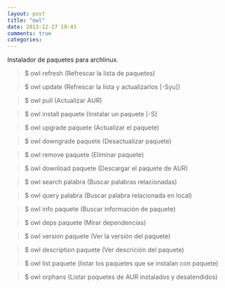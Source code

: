 ```yaml
---
layout: post
title: "owl"
date: 2013-12-27 19:43
comments: true
categories: 
---
```

Instalador de paquetes para archlinux. 

>$ owl refresh  (Refrescar la lista de paquetes)

>$ owl update (Refrescar la lista y actualizarlos [-Syu])

>$ owl pull (Actualizar AUR)

>$ owl install paquete (Instalar un paquete [-S]

>$ owl upgrade paquete (Actualizar el paquete)

>$ owl downgrade paquete (Desactualizar paquete)

>$ owl remove paquete (Eliminar paquete)

>$ owl download paquete (Descargar el paquete de AUR)

>$ owl search palabra (Buscar palabras relacionadas)

>$ owl query palabra (Buscar palabra relacionada en local)

>$ owl info paquete (Buscar información de paquete)

>$ owl deps paquete (Mirar dependencias)

>$ owl version paquete (Ver la versión del paquete)

>$ owl description paquete (Ver descrición del paquete)

>$ owl list paquete (listar los paquetes que se instalan con paquete)

>$ owl orphans (Listar poquetes de AUR instalados y desatendidos)   

